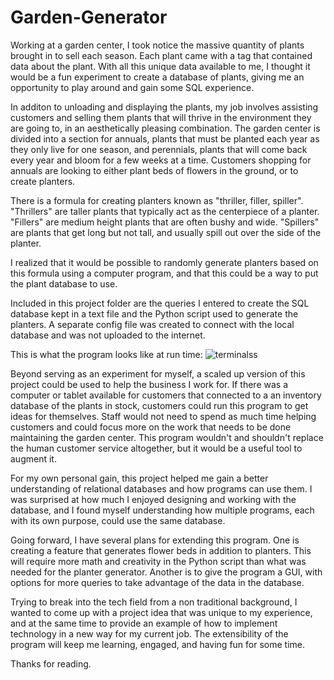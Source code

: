 # Garden-Generator

Working at a garden center, I took notice the massive quantity of plants brought in to sell each season. Each plant came with a tag that contained data about the plant. With all this unique data available to me, I thought it would be a fun experiment to create a database of plants, giving me an opportunity to play around and gain some SQL experience.

In additon to unloading and displaying the plants, my job involves assisting customers and selling them plants that will thrive in the environment they are going to, in an aesthetically pleasing combination. The garden center is divided into a section for annuals, plants that must be planted each year as they only live for one season, and perennials, plants that will come back every year and bloom for a few weeks at a time. Customers shopping for annuals are looking to either plant beds of flowers in the ground, or to create planters.

There is a formula for creating planters known as "thriller, filler, spiller". "Thrillers" are taller plants that typically act as the centerpiece of a planter. "Fillers" are medium height plants that are often bushy and wide. "Spillers" are plants that get long but not tall, and usually spill out over the side of the planter.

I realized that it would be possible to randomly generate planters based on this formula using a computer program, and that this could be a way to put the plant database to use.

Included in this project folder are the queries I entered to create the SQL database kept in a text file and the Python script used to generate the planters. A separate config file was created to connect with the local database and was not uploaded to the internet.

This is what the program looks like at run time:
![terminalss](https://user-images.githubusercontent.com/78498085/228413194-8269879d-6191-45fe-acac-926077fecb78.PNG)

Beyond serving as an experiment for myself, a scaled up version of this project could be used to help the business I work for. If there was a computer or tablet available for customers that connected to a an inventory database of the plants in stock, customers could run this program to get ideas for themselves. Staff would not need to spend as much time helping customers and could focus more on the work that needs to be done maintaining the garden center. This program wouldn't and shouldn't replace the human customer service altogether, but it would be a useful tool to augment it.

For my own personal gain, this project helped me gain a better understanding of relational databases and how programs can use them.  I was surprised at how much I enjoyed designing and working with the database, and I found myself understanding how multiple programs, each with its own purpose, could use the same database.

Going forward, I have several plans for extending this program. One is creating a feature that generates flower beds in addition to planters. This will require more math and creativity in the Python script than what was needed for the planter generator. Another is to give the program a GUI, with options for more queries to take advantage of the data in the database.

Trying to break into the tech field from a non traditional background, I wanted to come up with a project idea that was unique to my experience, and at the same time to provide an example of how to implement technology in a new way for my current job. The extensibility of the program will keep me learning, engaged, and having fun for some time.

Thanks for reading.
